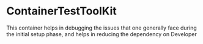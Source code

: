 # ContainerTestToolKit
This container helps in debugging the issues that one generally face during the initial setup phase, and helps in reducing the dependency on Developer 
